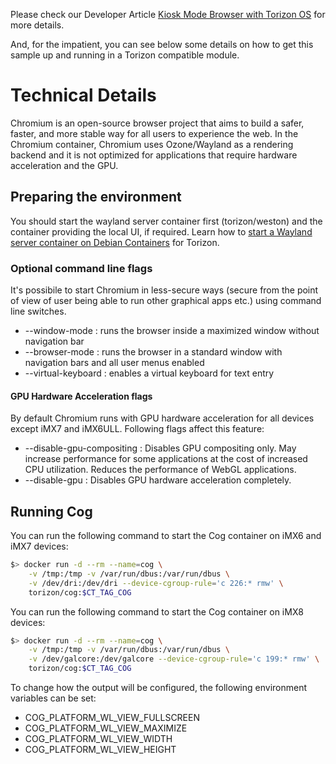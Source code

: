 Please check our Developer Article [Kiosk Mode Browser with Torizon OS] for more details.

[Kiosk Mode Browser with Torizon OS]: https://developer.toradex.com/knowledge-base/kiosk-mode-browser-with-torizon-core

And, for the impatient, you can see below some details on how to get this sample up and running in a Torizon compatible module.

# Technical Details

Chromium is an open-source browser project that aims to build a safer, faster, and more stable way for all users to experience the web. In the Chromium container, Chromium uses Ozone/Wayland as a rendering backend and it is not optimized for applications that require hardware acceleration and the GPU.

## Preparing the environment

You should start the wayland server container first (torizon/weston) and the container providing the local UI, if required.
Learn how to [start a Wayland server container on Debian Containers] for Torizon.

[start a Wayland server container on Debian Containers]: https://developer.toradex.com/knowledge-base/debian-container-for-torizon#Debian_With_Weston_Wayland_Compositor

### Optional command line flags

It's possibile to start Chromium in less-secure ways (secure from the point of view of user being able to run other graphical apps etc.) using command line switches.
- --window-mode : runs the browser inside a maximized window without navigation bar
- --browser-mode : runs the browser in a standard window with navigation bars and all user menus enabled
- --virtual-keyboard : enables a virtual keyboard for text entry

#### GPU Hardware Acceleration flags

By default Chromium runs with GPU hardware acceleration for all devices except iMX7 and iMX6ULL. Following flags affect this feature:

- --disable-gpu-compositing : Disables GPU compositing only. May increase performance for some applications at the cost of increased CPU utilization. Reduces the performance of WebGL applications.
- --disable-gpu : Disables GPU hardware acceleration completely.

## Running Cog

You can run the following command to start the Cog container on iMX6 and iMX7 devices:

```bash
$> docker run -d --rm --name=cog \
    -v /tmp:/tmp -v /var/run/dbus:/var/run/dbus \
    -v /dev/dri:/dev/dri --device-cgroup-rule='c 226:* rmw' \
    torizon/cog:$CT_TAG_COG
```

You can run the following command to start the Cog container on iMX8 devices:

```bash
$> docker run -d --rm --name=cog \
    -v /tmp:/tmp -v /var/run/dbus:/var/run/dbus \
    -v /dev/galcore:/dev/galcore --device-cgroup-rule='c 199:* rmw' \
    torizon/cog:$CT_TAG_COG
```

To change how the output will be configured, the following environment variables can be set:
- COG_PLATFORM_WL_VIEW_FULLSCREEN
- COG_PLATFORM_WL_VIEW_MAXIMIZE
- COG_PLATFORM_WL_VIEW_WIDTH
- COG_PLATFORM_WL_VIEW_HEIGHT
